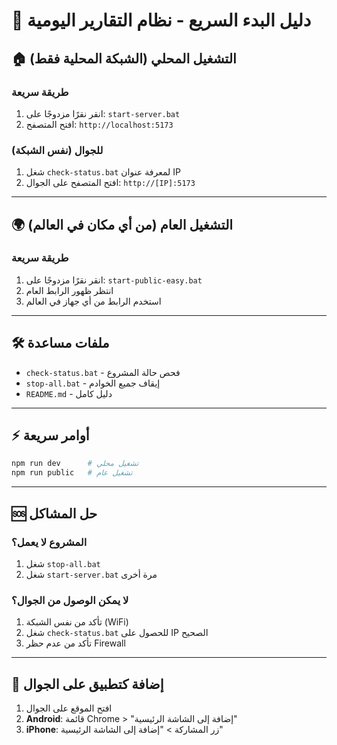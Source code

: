 # 🚀 دليل البدء السريع - نظام التقارير اليومية

## 🏠 التشغيل المحلي (الشبكة المحلية فقط)

### طريقة سريعة
1. انقر نقرًا مزدوجًا على: `start-server.bat`
2. افتح المتصفح: `http://localhost:5173`

### للجوال (نفس الشبكة)
1. شغل `check-status.bat` لمعرفة عنوان IP
2. افتح المتصفح على الجوال: `http://[IP]:5173`

---

## 🌍 التشغيل العام (من أي مكان في العالم)

### طريقة سريعة
1. انقر نقرًا مزدوجًا على: `start-public-easy.bat`
2. انتظر ظهور الرابط العام
3. استخدم الرابط من أي جهاز في العالم

---

## 🛠️ ملفات مساعدة

- `check-status.bat` - فحص حالة المشروع
- `stop-all.bat` - إيقاف جميع الخوادم
- `README.md` - دليل كامل

---

## ⚡ أوامر سريعة

```bash
npm run dev      # تشغيل محلي
npm run public   # تشغيل عام
```

---

## 🆘 حل المشاكل

### المشروع لا يعمل؟
1. شغل `stop-all.bat`
2. شغل `start-server.bat` مرة أخرى

### لا يمكن الوصول من الجوال؟
1. تأكد من نفس الشبكة (WiFi)
2. شغل `check-status.bat` للحصول على IP الصحيح
3. تأكد من عدم حظر Firewall

---

## 📱 إضافة كتطبيق على الجوال

1. افتح الموقع على الجوال
2. **Android**: قائمة Chrome > "إضافة إلى الشاشة الرئيسية"
3. **iPhone**: زر المشاركة > "إضافة إلى الشاشة الرئيسية"